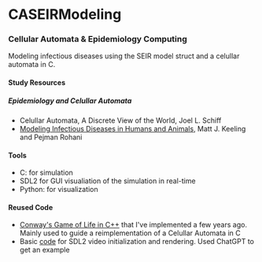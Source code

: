 # CASEIRModeling
### Cellular Automata & Epidemiology Computing
Modeling infectious diseases using the SEIR model struct and a celullar automata in C.

#### Study Resources
##### Epidemiology and Celullar Automata
  - Celullar Automata, A Discrete View of the World, Joel L. Schiff
  - [Modeling Infectious Diseases in Humans and Animals](https://dokumen.pub/modeling-infectious-diseases-in-humans-and-animals-9781400841035.html), Matt J. Keeling and Pejman Rohani

#### Tools
  - C: for simulation
  - SDL2 for GUI visualiation of the simulation in real-time
  - Python: for visualization

#### Reused Code
  - [Conway's Game of Life in C++](https://github.com/roxacarv/roxacs_code_cellar/tree/master/Algorithms/Conway's%20Game%20of%20Life/C%2B%2B) that I've implemented a few years ago. Mainly used to guide a reimplementation of a Celullar Automata in C
  - Basic [code](https://github.com/roxacarv/CASEIRModeling/blob/master/usage_examples/sdl2_usage.c) for SDL2 video initialization and rendering. Used ChatGPT to get an example
